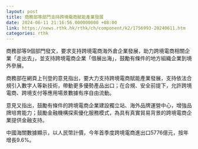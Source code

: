 ```yaml
---
layout: post
title: 商務部等部門支持跨境電商賦能產業發展
date: 2024-06-11 21:16:56.000000000 +08:00
link: https://news.rthk.hk/rthk/ch/component/k2/1756993-20240611.htm
categories: rthk
---
```


商務部等9個部門發文，要求支持跨境電商海外倉企業發展，助力跨境電商相關企業「走出去」，並支持跨境電商企業「借展出海」，鼓勵有條件的地方組織企業到境外參展。

商務部在網頁上刊登的意見指出，要大力支持跨境電商賦能產業發展，支持依法合規引入數字人等新技術，帶動更多優勢產品出口；在合規、安全前提下，允許跨境電商、跨境支付等應用場景數據有序自由流動。

意見又指出，鼓勵有條件的跨境電商企業建設獨立站、海外品牌運營中心，增強品牌培育能力；鼓勵金融機構探索優化服務模式，為具有真實貿易背景的跨境電商企業提供金融支持。

中國海關數據顯示，以人民幣計價，今年首季度跨境電商進出口5776億元，按年增長9.6%。
